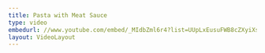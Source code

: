 ```yaml
---
title: Pasta with Meat Sauce
type: video
embedurl: //www.youtube.com/embed/_MIdbZml6r4?list=UUpLxEusuFWB8cZXyiXs4qew
layout: VideoLayout
---
```



